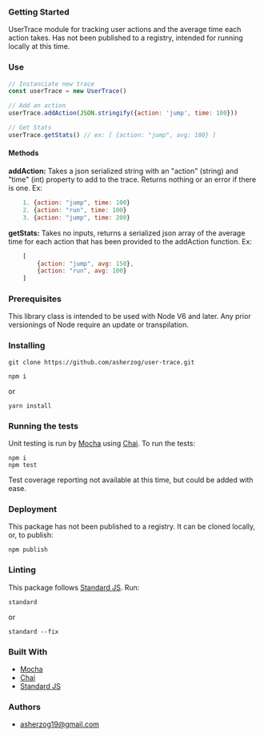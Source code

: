 ### Getting Started
UserTrace module for tracking user actions and the average time each action takes. Has not been published to a registry, intended for running locally at this time.

### Use

```js
// Instanciate new trace
const userTrace = new UserTrace()

// Add an action
userTrace.addAction(JSON.stringify({action: 'jump', time: 100}))

// Get Stats
userTrace.getStats() // ex: [ {action: "jump", avg: 100} ]
```

#### Methods
**addAction:** Takes a json serialized string with an "action" (string) and "time" (int) property to add to the trace. Returns nothing or an error if there is one. Ex: 
```js
    1. {action: "jump", time: 100}
    2. {action: "run", time: 100}
    3. {action: "jump", time: 200}
```

**getStats:** Takes no inputs, returns a serialized json array of the average
time for each action that has been provided to the addAction function. Ex: 
```js
    [
        {action: "jump", avg: 150},
        {action: "run", avg: 100}
    ]
```

### Prerequisites
This library class is intended to be used with Node V6 and later. Any prior versionings of Node require an update or transpilation. 

### Installing
```shell
git clone https://github.com/asherzog/user-trace.git
```
```shell
npm i
```
or
```shell
yarn install
```

### Running the tests
Unit testing is run by [Mocha](https://mochajs.org/) using [Chai](https://www.chaijs.com). 
To run the tests:
```shell
npm i
npm test
```
Test coverage reporting not available at this time, but could be added with ease. 

### Deployment
This package has not been published to a registry. It can be cloned locally, or, to publish:
```shell
npm publish
```

### Linting
This package follows [Standard JS](https://standardjs.com/). Run:
```shell
standard
```
or 
```shell
standard --fix
```

### Built With
- [Mocha](https://mochajs.org/)
- [Chai](https://www.chaijs.com)
- [Standard JS](https://standardjs.com/)

### Authors
- asherzog19@gmail.com